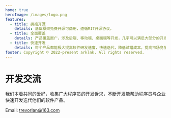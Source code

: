 ```yaml
---
home: true
heroImage: /images/logo.png
features:
  - title: 拥抱开源
    details: 基础框架免费开源可商用，遵循MIT开源协议。
  - title: 全面覆盖
    details: 产品覆盖面广，涉及后端、移动端、桌面端等开发，几乎可以满足大部分的开发需求。
  - title: 快速开发
    details: 每个产品都能极大提高软件研发速度，快速迭代，降低试错成本，提高市场竞争力。
footer: Copyright © 2022-present arklnk. All rights reserved.
---
```


# 开发交流

我们本着共同的爱好，收集广大程序员的开发诉求，不断开发能帮助程序员与企业快速开发迭代他们的软件产品。

Email: trevorlan@163.com
